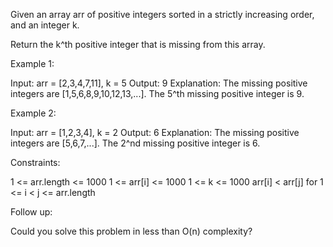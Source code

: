 Given an array arr of positive integers sorted in a strictly increasing
order, and an integer k.

Return the k^th positive integer that is missing from this array.


Example 1:


Input: arr = [2,3,4,7,11], k = 5
Output: 9
Explanation: The missing positive integers are [1,5,6,8,9,10,12,13,...]. The
5^th missing positive integer is 9.


Example 2:


Input: arr = [1,2,3,4], k = 2
Output: 6
Explanation: The missing positive integers are [5,6,7,...]. The 2^nd missing
positive integer is 6.



Constraints:


1 <= arr.length <= 1000
1 <= arr[i] <= 1000
1 <= k <= 1000
arr[i] < arr[j] for 1 <= i < j <= arr.length



Follow up:

Could you solve this problem in less than O(n) complexity?



